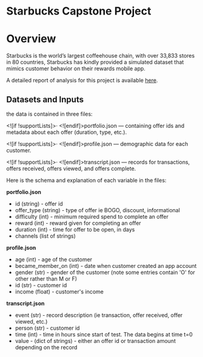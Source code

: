 
# Starbucks Capstone Project

# Overview

Starbucks is the world’s largest coffeehouse chain, with over 33,833 stores in 80 countries, Starbucks has kindly provided a simulated dataset that mimics customer behavior on their rewards mobile app.

A detailed report of analysis for this project is available [here](https://medium.com/@maleksaati/starbucks-capstone-challenge-db8a5b6e1daa).

## **Datasets and Inputs**

the data is contained in three files:

<![if !supportLists]>· <![endif]>portfolio.json — containing offer ids and metadata about each offer (duration, type, etc.).

<![if !supportLists]>· <![endif]>profile.json — demographic data for each customer.

<![if !supportLists]>· <![endif]>transcript.json — records for transactions, offers received, offers viewed, and offers complete.

Here is the schema and explanation of each variable in the files:

**portfolio.json**

-   id (string) - offer id
-   offer_type (string) - type of offer ie BOGO, discount, informational
-   difficulty (int) - minimum required spend to complete an offer
-   reward (int) - reward given for completing an offer
-   duration (int) - time for offer to be open, in days
-   channels (list of strings)

**profile.json**

-   age (int) - age of the customer
-   became_member_on (int) - date when customer created an app account
-   gender (str) - gender of the customer (note some entries contain 'O' for other rather than M or F)
-   id (str) - customer id
-   income (float) - customer's income

**transcript.json**

-   event (str) - record description (ie transaction, offer received, offer viewed, etc.)
-   person (str) - customer id
-   time (int) - time in hours since start of test. The data begins at time t=0
-   value - (dict of strings) - either an offer id or transaction amount depending on the record